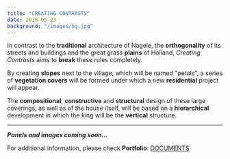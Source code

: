 ```yaml
---
title: "CREATING CONTRASTS"
date: 2018-05-23
background: "/images/bg.jpg"
---
```


In contrast to the **traditional** architecture of Nagele, the **orthogonality** of its streets and buildings and the great grass **plains** of Holland, *Creating Contrasts* aims to **break** these rules completely.

By creating **slopes** next to the village, which will be named "petals", a series of **vegetation covers** will be formed under which a new **residential** project will appear. 

The **compositional**, **constructive** and **structural** design of these large coverings, as well as of the house itself, will be based on a **hierarchical** development in which the king will be the **vertical** structure.

---
***Panels and images coming soon...***

For additional information, please check **Portfolio**:
[DOCUMENTS](/#documents)
